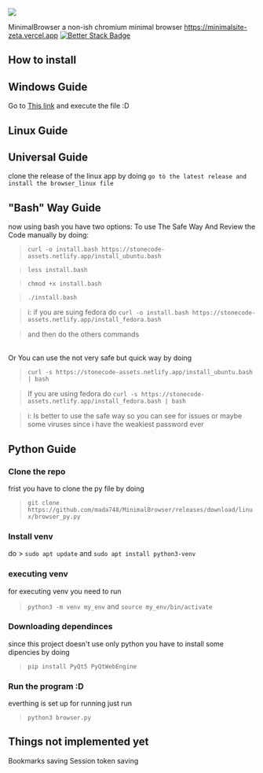 <img src="https://stonecode-assets.netlify.app/browser.png">





 MinimalBrowser
a non-ish chromium minimal browser
https://minimalsite-zeta.vercel.app
[![Better Stack Badge](https://uptime.betterstack.com/status-badges/v2/monitor/27tcg.svg)](https://uptime.betterstack.com/?utm_source=status_badge)

## How to install
## Windows Guide
Go to <a href="https://github.com/mada748/MinimalBrowser/releases/download/Iwasforcedtodothistag/browser.exe">This link</a> 
and execute the file :D
## Linux Guide
## Universal Guide
clone the release of the linux app by doing 
```go tò the latest release and install the browser_linux file```
## "Bash" Way Guide
now using bash you have two options:
To use The Safe Way And Review the Code manually by doing:
> ```curl -o install.bash https://stonecode-assets.netlify.app/install_ubuntu.bash```

> ```less install.bash```

> ```chmod +x install.bash```

> ```./install.bash```

> i: if you are suing fedora do
>    ```curl -o install.bash https://stonecode-assets.netlify.app/install_fedora.bash```

>and then do the others commands 



<br>
Or You can use the not very safe but quick way by doing

> ```curl -s https://stonecode-assets.netlify.app/install_ubuntu.bash | bash```

> If you are using fedora do ```curl -s https://stonecode-assets.netlify.app/install_fedora.bash | bash```

> i: Is better to use the safe way so you can see for issues or maybe some viruses since i have the weakiest password ever

## Python Guide
### Clone the repo
frist you have to clone the py file by doing
> ```git clone https://github.com/mada748/MinimalBrowser/releases/download/linux/browser_py.py```
### Install venv
do > ```sudo apt update``` and ```sudo apt install python3-venv```
### executing venv
for executing venv you need to run 
> ```python3 -m venv my_env``` and ```source my_env/bin/activate```
### Downloading dependinces
since this project doesn't use only python you have to install some dipencies by doing 
> ```pip install PyQt5 PyQtWebEngine```
### Run the program :D
everthing is set up for running just run 
> ```python3 browser.py```

## Things not implemented yet
Bookmarks saving
Session token saving 
